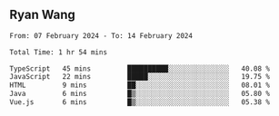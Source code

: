 ## Ryan Wang

<!--START_SECTION:waka-->

```txt
From: 07 February 2024 - To: 14 February 2024

Total Time: 1 hr 54 mins

TypeScript   45 mins         ██████████░░░░░░░░░░░░░░░   40.08 %
JavaScript   22 mins         █████░░░░░░░░░░░░░░░░░░░░   19.75 %
HTML         9 mins          ██░░░░░░░░░░░░░░░░░░░░░░░   08.01 %
Java         6 mins          █▒░░░░░░░░░░░░░░░░░░░░░░░   05.80 %
Vue.js       6 mins          █▒░░░░░░░░░░░░░░░░░░░░░░░   05.38 %
```

<!--END_SECTION:waka-->
